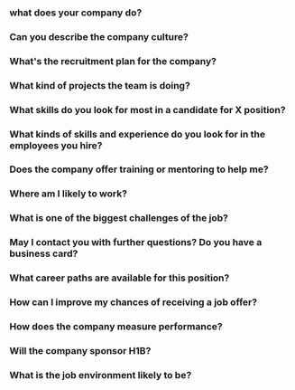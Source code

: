 ### what does your company do?
### Can you describe the company culture?
### What's the recruitment plan for the company?
### What kind of projects the team is doing?
### What skills do you look for most in a candidate for X position?
### What kinds of skills and experience do you look for in the employees you hire?
### Does the company offer training or mentoring to help me?
### Where am I likely to work?  
### What is one of the biggest challenges of the job?
### May I contact you with further questions? Do you have a business card?
### What career paths are available for this position?
### How can I improve my chances of receiving a job offer?
### How does the company measure performance? 
### Will the company sponsor H1B?
### What is the job environment likely to be?
 
